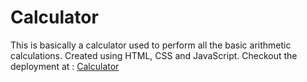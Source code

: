 # Calculator
This is basically a calculator used to perform all the basic arithmetic calculations. Created using HTML, CSS and JavaScript.
Checkout the deployment at : <a href="jose-jimmy.github.io/calculator/">Calculator</a>
